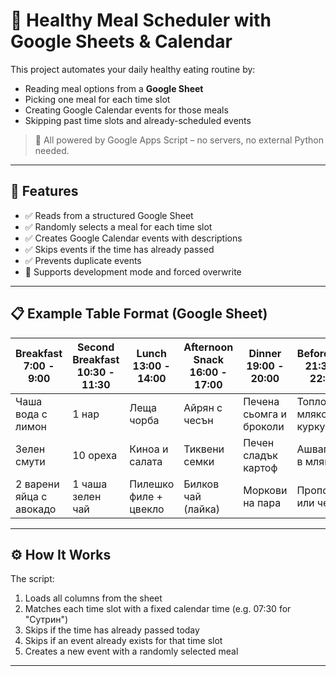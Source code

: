 # 🥗 Healthy Meal Scheduler with Google Sheets & Calendar

This project automates your daily healthy eating routine by:
- Reading meal options from a **Google Sheet**
- Picking one meal for each time slot
- Creating Google Calendar events for those meals
- Skipping past time slots and already-scheduled events

> 📅 All powered by Google Apps Script – no servers, no external Python needed.

---

## 🚀 Features

- ✅ Reads from a structured Google Sheet
- ✅ Randomly selects a meal for each time slot
- ✅ Creates Google Calendar events with descriptions
- ✅ Skips events if the time has already passed
- ✅ Prevents duplicate events
- 🧪 Supports development mode and forced overwrite

---

## 📋 Example Table Format (Google Sheet)

| Breakfast 7:00 - 9:00          | Second Breakfast 10:30 - 11:30 | Lunch 13:00 - 14:00      | Afternoon Snack 16:00 - 17:00 | Dinner 19:00 - 20:00         | Before bed 21:30 - 22:00       |
|-----------------------------|--------------------------------|-------------------------|----------------------------------|------------------------------|----------------------------------|
| Чаша вода с лимон          | 1 нар                         | Леща чорба              | Айрян с чесън                    | Печена сьомга и броколи     | Топло мляко с куркума           |
| Зелен смути                | 10 ореха                     | Киноа и салата           | Тиквени семки                    | Печен сладък картоф          | Ашваганда в мляко               |
| 2 варени яйца с авокадо     | 1 чаша зелен чай             | Пилешко филе + цвекло    | Билков чай (лайка)              | Моркови на пара              | Прополис или чесън              |

---

## ⚙️ How It Works

The script:
1. Loads all columns from the sheet
2. Matches each time slot with a fixed calendar time (e.g. 07:30 for "Сутрин")
3. Skips if the time has already passed today
4. Skips if an event already exists for that time slot
5. Creates a new event with a randomly selected meal

---
